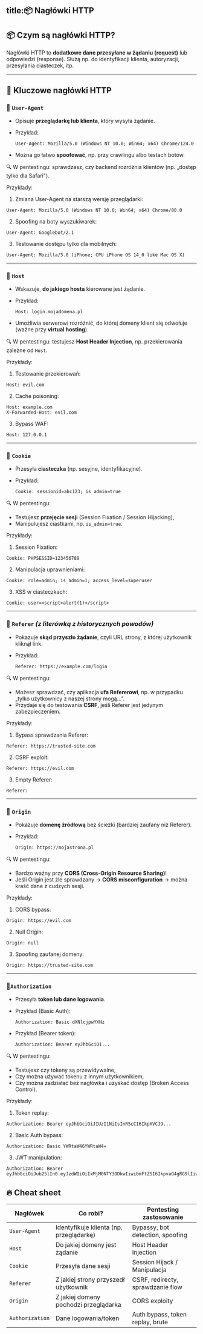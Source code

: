 title:📦 Nagłówki HTTP
---

## 📦 Czym są nagłówki HTTP?

Nagłówki HTTP to **dodatkowe dane przesyłane w żądaniu (request)** lub odpowiedzi (response). Służą np. do identyfikacji klienta, autoryzacji, przesyłania ciasteczek, itp.

---

## 🔑 Kluczowe nagłówki HTTP

### 🧠 `User-Agent`

* Opisuje **przeglądarkę lub klienta**, który wysyła żądanie.
* Przykład:

  ```
  User-Agent: Mozilla/5.0 (Windows NT 10.0; Win64; x64) Chrome/124.0
  ```
* Można go łatwo **spoofować**, np. przy crawlingu albo testach botów.

🔍 W pentestingu: sprawdzasz, czy backend rozróżnia klientów (np. „dostęp tylko dla Safari").

Przykłady:
1. Zmiana User-Agent na starszą wersję przeglądarki:
```
User-Agent: Mozilla/5.0 (Windows NT 10.0; Win64; x64) Chrome/80.0
```
2. Spoofing na boty wyszukiwarek:
```
User-Agent: Googlebot/2.1
```
3. Testowanie dostępu tylko dla mobilnych:
```
User-Agent: Mozilla/5.0 (iPhone; CPU iPhone OS 14_0 like Mac OS X)
```

---

### 🧠 `Host`

* Wskazuje, **do jakiego hosta** kierowane jest żądanie.
* Przykład:

  ```
  Host: login.mojadomena.pl
  ```
* Umożliwia serwerowi rozróżnić, do której domeny klient się odwołuje (ważne przy **virtual hosting**).

🔍 W pentestingu: testujesz **Host Header Injection**, np. przekierowania zależne od `Host`.

Przykłady:
1. Testowanie przekierowań:
```
Host: evil.com
```
2. Cache poisoning:
```
Host: example.com
X-Forwarded-Host: evil.com
```
3. Bypass WAF:
```
Host: 127.0.0.1
```

---

### 🍪 `Cookie`

* Przesyła **ciasteczka** (np. sesyjne, identyfikacyjne).
* Przykład:

  ```
  Cookie: sessionid=abc123; is_admin=true
  ```

🔍 W pentestingu:

* Testujesz **przejęcie sesji** (Session Fixation / Session Hijacking),
* Manipulujesz ciastkami, np. `is_admin=true`.

Przykłady:
1. Session Fixation:
```
Cookie: PHPSESSID=123456789
```
2. Manipulacja uprawnieniami:
```
Cookie: role=admin; is_admin=1; access_level=superuser
```
3. XSS w ciasteczkach:
```
Cookie: user=<script>alert(1)</script>
```

---

### 🧠 `Referer` *(z literówką z historycznych powodów)*

* Pokazuje **skąd przyszło żądanie**, czyli URL strony, z której użytkownik kliknął link.
* Przykład:

  ```
  Referer: https://example.com/login
  ```

🔍 W pentestingu:

* Możesz sprawdzać, czy aplikacja **ufa Refererowi**, np. w przypadku „tylko użytkownicy z naszej strony mogą...”.
* Przydaje się do testowania **CSRF**, jeśli Referer jest jedynym zabezpieczeniem.

Przykłady:
1. Bypass sprawdzania Referer:
```
Referer: https://trusted-site.com
```
2. CSRF exploit:
```
Referer: https://evil.com
```
3. Empty Referer:
```
Referer: 
```

---

### 🧠 `Origin`

* Pokazuje **domenę źródłową** bez ścieżki (bardziej zaufany niż Referer).
* Przykład:

  ```
  Origin: https://mojastrona.pl
  ```

🔍 W pentestingu:

* Bardzo ważny przy **CORS (Cross-Origin Resource Sharing)**!
* Jeśli Origin jest źle sprawdzany → **CORS misconfiguration** → można kraść dane z cudzych sesji.

Przykłady:
1. CORS bypass:
```
Origin: https://evil.com
```
2. Null Origin:
```
Origin: null
```
3. Spoofing zaufanej domeny:
```
Origin: https://trusted-site.com
```

---

### 🧠`Authorization`

* Przesyła **token lub dane logowania**.
* Przykład (Basic Auth):

  ```
  Authorization: Basic dXNlcjpwYXNz
  ```
* Przykład (Bearer token):

  ```
  Authorization: Bearer eyJhbGciOi...
  ```

🔍 W pentestingu:

* Testujesz czy tokeny są przewidywalne,
* Czy można używać tokenu z innym użytkownikiem,
* Czy można zadziałać bez nagłówka i uzyskać dostęp (Broken Access Control).

Przykłady:
1. Token replay:
```
Authorization: Bearer eyJhbGciOiJIUzI1NiIsInR5cCI6IkpXVCJ9...
```
2. Basic Auth bypass:
```
Authorization: Basic YWRtaW46YWRtaW4=
```
3. JWT manipulation:
```
Authorization: Bearer eyJhbGciOiJub25lIn0.eyJzdWIiOiIxMjM0NTY3ODkwIiwibmFtZSI6IkpvaG4gRG9lIiwiaWF0IjoxNTE2MjM5MDIyfQ.
```

## 🔥 Cheat sheet

| Nagłówek        | Co robi?                                | Pentesting zastosowanie           |
| --------------- | --------------------------------------- | --------------------------------- |
| `User-Agent`    | Identyfikuje klienta (np. przeglądarkę) | Bypassy, bot detection, spoofing  |
| `Host`          | Do jakiej domeny jest żądanie           | Host Header Injection             |
| `Cookie`        | Przesyła dane sesji                     | Session Hijack / Manipulacja      |
| `Referer`       | Z jakiej strony przyszedł użytkownik    | CSRF, redirecty, sprawdzanie flow |
| `Origin`        | Z jakiej domeny pochodzi przeglądarka   | CORS exploity                     |
| `Authorization` | Dane logowania/token                    | Auth bypass, token replay, brute  |
